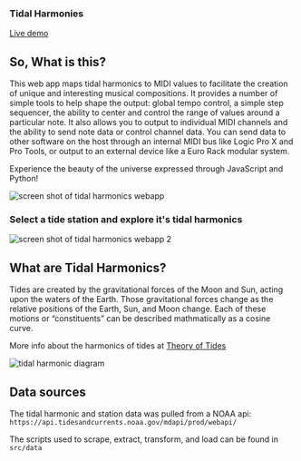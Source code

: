 ### Tidal Harmonies

[Live demo](https://gwilken.com/tidal/)

## So, What is this?
This web app maps tidal harmonics to MIDI values to facilitate the creation of unique and interesting musical compositions. It provides a number of simple tools to help shape the output: global tempo control, a simple step sequencer, the ability to center and control the range of values around a particular note. It also allows you to output to individual MIDI channels and the ability to send note data or control channel data. You can send data to other software on the host through an internal MIDI bus like Logic Pro X and Pro Tools, or output to an external device like a Euro Rack modular system.

Experience the beauty of the universe expressed through JavaScript and Python!

![screen shot of tidal harmonics webapp](https://github.com/gwilken/tidal/blob/master/src/web/public/images/screen-shot-01.png?raw=true "screen shot 1")

### Select a tide station and explore it's tidal harmonics

![screen shot of tidal harmonics webapp 2](https://github.com/gwilken/tidal/blob/master/src/web/public/images/screen-shot-02.png?raw=true "screen shot 2")


## What are Tidal Harmonics?
Tides are created by the gravitational forces of the Moon and Sun, acting upon the waters of the Earth. Those gravitational forces change as the relative positions of the Earth, Sun, and Moon change. Each of these motions or “constituents” can be described mathmatically as a cosine curve.

More info about the harmonics of tides at [Theory of Tides](https://en.wikipedia.org/wiki/Theory_of_tides)

![tidal harmonic diagram](https://github.com/gwilken/tidal/blob/master/src/web/public/images/harmonic.gif?raw=true)

## Data sources

The tidal harmonic and station data was pulled from a NOAA api: `https://api.tidesandcurrents.noaa.gov/mdapi/prod/webapi/`

The scripts used to scrape, extract, transform, and load can be found in `src/data`

